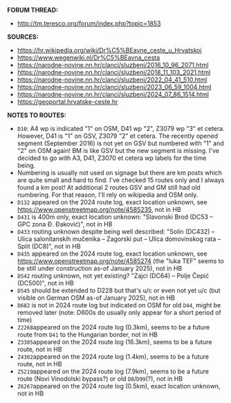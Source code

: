 ﻿**FORUM THREAD:**
- http://tm.teresco.org/forum/index.php?topic=1853


**SOURCES:**
- https://hr.wikipedia.org/wiki/Dr%C5%BEavne_ceste_u_Hrvatskoj
- https://www.wegenwiki.nl/Dr%C5%BEavna_cesta
- https://narodne-novine.nn.hr/clanci/sluzbeni/2016_10_96_2071.html
- https://narodne-novine.nn.hr/clanci/sluzbeni/2018_11_103_2021.html
- https://narodne-novine.nn.hr/clanci/sluzbeni/2022_04_41_510.html
- https://narodne-novine.nn.hr/clanci/sluzbeni/2023_06_59_1004.html
- https://narodne-novine.nn.hr/clanci/sluzbeni/2024_07_86_1514.html
- https://geoportal.hrvatske-ceste.hr


**NOTES TO ROUTES:**
- `D10`: A4 wp is indicated "1" on OSM, D41 wp "2", Z3079 wp "3" et cetera. However, D41 is "1" on GSV, Z3079 "2" et cetera. The recently opened segment (September 2016) is not yet on GSV but numbered with "1" and "2" on OSM again! BM is like GSV but the new segment is missing. I've decided to go with A3, D41, Z3070 et cetera wp labels for the time being.
- Numbering is usually not used on signage but there are km posts which are quite small and hard to find. I've checked 15 routes only and I always found a km post! At additional 2 routes GSV and GM still had old numbering. For that reason, I'll rely on wikipedia and OSM only.
- `D132` appeared on the 2024 route log, exact location unknown, see https://www.openstreetmap.org/note/4585235, not in HB
- `D431` is 400m only, exact location unknown: "Slavonski Brod (DC53 – GPC zona Đ. Đaković)", not in HB
- `D433` routing unknown despite being well described: "Solin (DC432) – Ulica salonitanskih mučenika – Zagorski put – Ulica domovinskog rata – Split (DC8)", not in HB
- `D435` appeared on the 2024 route log, exact location unknown, see https://www.openstreetmap.org/note/4585274 (the "luka TEF" seems to be still under construction as-of January 2025), not in HB
- `D542` routing unknown, not yet existing? "Zajci (DC64) – Polje Čepić (DC500)", not in HB
- `D545` should be extended to D228 but that's u/c or even not yet u/c (but visible on German OSM as-of January 2025), not in HB
- `D682` is not in 2024 route log but indicated on OSM for old `D44`, might be removed later (note: D600s do usually only appear for a short period of time)
- `Z2268`appeared on the 2024 route log (0.3km), seems to be a future route from `D41` to the Hungarian border, not in HB
- `Z3305`appeared on the 2024 route log (16.3km), seems to be a future route, not in HB
- `Z4302`appeared on the 2024 route log (1.4km), seems to be a future route, not in HB
- `Z5219`appeared on the 2024 route log (7.9km), seems to be a future route (Novi Vinodolski bypass?) or old `D8`/`D99`(?), not in HB
- `Z6267`appeared on the 2024 route log (0.5km), exact location unknown, not in HB
